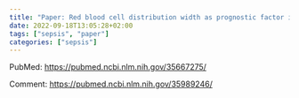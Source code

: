```yaml
---
title: "Paper: Red blood cell distribution width as prognostic factor in sepsis: A new use for a classical parameter"
date: 2022-09-18T13:05:28+02:00
tags: ["sepsis", "paper"]
categories: ["sepsis"]
---
```


PubMed: https://pubmed.ncbi.nlm.nih.gov/35667275/

Comment: https://pubmed.ncbi.nlm.nih.gov/35989246/
